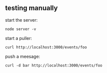 testing manually
--------------------------------------------------------------------------------

start the server:

    node server -v

start a puller:

    curl http://localhost:3000/events/foo

push a meesage:

    curl -d bar http://localhost:3000/events/foo